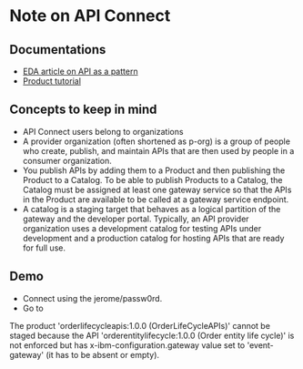 # Note on API Connect

## Documentations

* [EDA article on API as a pattern](https://ibm-cloud-architecture.github.io/refarch-eda/patterns/api-mgt/)
* [Product tutorial]()

## Concepts to keep in mind

* API Connect users belong to organizations
* A provider organization (often shortened as p-org) is a group of people who create, publish, and maintain APIs that are then used by people in a consumer organization.
* You publish APIs by adding them to a Product and then publishing the Product to a Catalog. To be able to publish Products to a Catalog, the Catalog must be assigned at least one gateway service so that the APIs in the Product are available to be called at a gateway service endpoint.
* A catalog is a staging target that behaves as a logical partition of the gateway and the developer portal. Typically, an API provider organization uses a development catalog for testing APIs under development and a production catalog for hosting APIs that are ready for full use.

## Demo

* Connect using the jerome/passw0rd.
* Go to 


The product 'orderlifecycleapis:1.0.0 (OrderLifeCycleAPIs)' cannot be staged because the API 'orderentitylifecycle:1.0.0 (Order entity life cycle)' is not enforced but has x-ibm-configuration.gateway value set to 'event-gateway' (it has to be absent or empty).